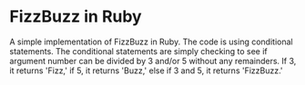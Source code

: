 # FizzBuzz in Ruby

A simple implementation of FizzBuzz in Ruby. The code is using conditional statements. The conditional statements are simply checking to see if argument number can be divided by 3 and/or 5 without any remainders. If 3, it returns 'Fizz,' if 5, it returns 'Buzz,' else if 3 and 5, it returns 'FizzBuzz.'
